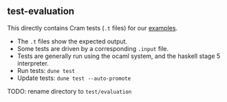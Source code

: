 ## test-evaluation

This directly contains Cram tests (`.t` files) for our [examples](../examples).
- The `.t` files show the expected output.
- Some tests are driven by a corresponding `.input` file.
- Tests are generally run using the ocaml system, and the haskell stage 5 interpreter.
- Run tests: `dune test`
- Update tests: `dune test --auto-promote`

TODO: rename directory to `test/evaluation`
